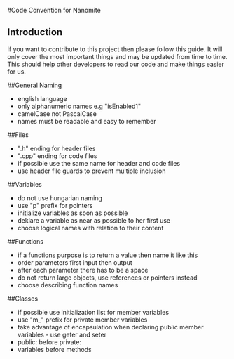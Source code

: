 #Code Convention for Nanomite

## Introduction
If you want to contribute to this project then please follow this guide. It will only
cover the most important things and may be updated from time to time. This should help
other developers to read our code and make things easier for us.

##General Naming
- english language
- only alphanumeric names e.g "isEnabled1"
- camelCase not PascalCase
- names must be readable and easy to remember

##Files
- ".h" ending for header files
- ".cpp" ending for code files
- if possible use the same name for header and code files
- use header file guards to prevent multiple inclusion

##Variables
- do not use hungarian naming
- use "p" prefix for pointers
- initialize variables as soon as possible
- deklare a variable as near as possible to her first use
- choose logical names with relation to their content

##Functions
- if a functions purpose is to return a value then name it like this
- order parameters first input then output
- after each parameter there has to be a space
- do not return large objects, use references or pointers instead
- choose describing function names

##Classes
- if possible use initialization list for member variables
- use "m_" prefix for private member variables
- take advantage of encapsulation when declaring public member variables - use geter and seter
- public: before private:
- variables before methods